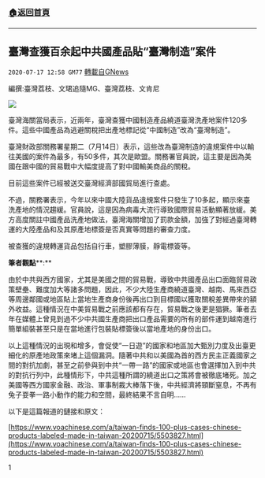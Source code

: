 ###  [:house:返回首頁](https://github.com/ourhimalayas/txt)
---

## 臺灣查獲百余起中共國產品貼“臺灣制造”案件
`2020-07-17 12:58 GM77` [轉載自GNews](https://gnews.org/zh-hant/267795/)

編撰:臺灣荔枝、文珺追隨MG、臺灣荔枝、文肯尼

![](https://s3.amazonaws.com/gnews-media-offload/wp-content/uploads/2020/07/17125629/7.17-3-1.png)

臺灣海關當局表示，近兩年，臺灣查獲中國制造產品繞道臺灣洗產地案件120多件。這些中國產品為逃避關稅把出產地標記從“中國制造”改為“臺灣制造”。

臺灣財政部關務署星期二（7月14日）表示，這些改為臺灣制造的違規案件中以輸往美國的案件為最多，有50多件，其次是歐盟。關務署官員說，這主要是因為美國在跟中國的貿易戰中大幅度提高了對中國輸美商品的關稅。

目前這些案件已經被送交臺灣經濟部國貿局進行查處。

不過，關務署表示，今年以來中國大陸貨品違規案件只發生了10多起，顯示來臺洗產地的情況趨緩。官員說，這是因為病毒大流行導致國際貿易活動顯著放緩。美方高度關註中國產品洗產地做法，臺灣海關增加了罰款金額，加強了對經過臺灣轉運的大陸產品和及其原產地標簽是否真實等問題的審查力度。

被查獲的違規轉運貨品包括自行車，塑膠薄膜，靜電標簽等。

**筆者觀點****:**

由於中共與西方國家，尤其是美國之間的貿易戰，導致中共國產品出口面臨貿易政策壁壘、難度加大等諸多問題，因此，不少大陸生產商繞道臺灣、越南、馬來西亞等周邊鄰國或地區貼上當地生產商身份後再出口到目標國以獲取關稅差異帶來的額外收益。這種情況在中美貿易戰之前應該都有存在，貿易戰之後更是猖獗。筆者去年在媒體上曾見到過不少中共國生產商把出口產品需要的所有的部件運到越南進行簡單組裝甚至只是在當地進行包裝貼標簽後以當地產地的身份出口。

以上這種情況的出現和增多，會促使“一日遊”的國家和地區加大甄別力度及出臺更細化的原產地政策來堵上這個漏洞。隨著中共和以美國為首的西方民主正義國家之間的對抗加劇，甚至之前參與到中共“一帶一路”的國家或地區也會選擇加入到中共的對抗行列中，此種情形下，中共這種所謂的繞道出口之策將會被徹底堵死。加之美國等西方國家金融、政治、軍事制裁大棒落下後，中共經濟將頸斷窒息，不再有兔子耍拳一路小動作的能力和空間，最終結果不言自明……

以下是這篇報道的鏈接和原文：

[https://www.voachinese.com/a/taiwan-finds-100-plus-cases-chinese-products-labeled-made-in-taiwan-20200715/5503827.html](https://www.voachinese.com/a/taiwan-finds-100-plus-cases-chinese-products-labeled-made-in-taiwan-20200715/5503827.html)

1
